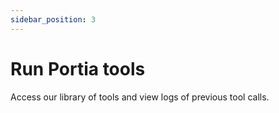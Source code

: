 ```yaml
---
sidebar_position: 3
---
```


# Run Portia tools
Access our library of tools and view logs of previous tool calls.

